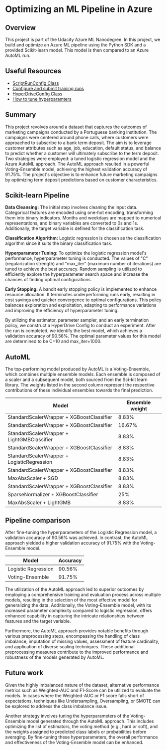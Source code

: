 # Optimizing an ML Pipeline in Azure

## Overview
This project is part of the Udacity Azure ML Nanodegree.
In this project, we build and optimize an Azure ML pipeline using the Python SDK and a provided Scikit-learn model.
This model is then compared to an Azure AutoML run.

## Useful Resources
- [ScriptRunConfig Class](https://docs.microsoft.com/en-us/python/api/azureml-core/azureml.core.scriptrunconfig?view=azure-ml-py)
- [Configure and submit training runs](https://docs.microsoft.com/en-us/azure/machine-learning/how-to-set-up-training-targets)
- [HyperDriveConfig Class](https://docs.microsoft.com/en-us/python/api/azureml-train-core/azureml.train.hyperdrive.hyperdriveconfig?view=azure-ml-py)
- [How to tune hyperparamters](https://docs.microsoft.com/en-us/azure/machine-learning/how-to-tune-hyperparameters)


## Summary
This project revolves around a dataset that captures the outcomes of marketing campaigns conducted by a Portuguese banking institution. 
The campaigns were centered around phone calls, where customers were approached to subscribe to a bank term deposit. 
The aim is to leverage customer attributes such as age, job, education, default status, and balance to predict whether 
a customer will ultimately subscribe to the term deposit. Two strategies were employed: a tuned logistic regression 
model and the Azure AutoML approach. The AutoML approach resulted in a powerful Voting-Ensemble model, achieving the 
highest validation accuracy of 91.75%. The project's objective is to enhance future marketing campaigns by optimizing 
term deposit predictions based on customer characteristics.

## Scikit-learn Pipeline
__Data Cleansing:__ The initial step involves cleaning the input data. Categorical features are encoded using one-hot encoding, 
transforming them into binary indicators. Months and weekdays are mapped to numerical representations, and binary 
variables are converted to 0s and 1s. Additionally, the target variable is defined for the classification task.

__Classification Algorithm:__ Logistic regression is chosen as the classification algorithm since it suits the binary 
classification task.

__Hyperparameter Tuning:__ To optimize the logistic regression model's performance, hyperparameter tuning is conducted. 
The values of "C" (regularization strength) and "max_iter" (maximum number of iterations) are tuned to achieve the best 
accuracy. Random sampling is utilized to efficiently explore the hyperparameter search space and increase the chances 
of finding optimal configurations.

__Early Stopping:__ A bandit early stopping policy is implemented to enhance resource allocation. It terminates 
underperforming runs early, resulting in cost savings and quicker convergence to optimal configurations. 
This policy balances exploration and exploitation, adapting to performance variations and improving the efficiency of
hyperparameter tuning.

By utilizing the estimator, parameter sampler, and an early termination policy, we construct a HyperDrive Config to 
conduct an experiment. After the run is completed, we identify the best model, which achieves a validation accuracy of 
90.56%. The optimal parameter values for this model are determined to be C=10 and max_iter=1000.

## AutoML
The top-performing model produced by AutoML is a Voting-Ensemble, which combines multiple ensemble models. 
Each ensemble is composed of a scaler and a subsequent model, both sourced from the Sci-kit learn library. 
The weights listed in the second column represent the respective contributions of these individual ensembles 
towards the final prediction.

| Model                                     | Ensemble weight |
| ----------------------------------------- | --------------- |
| StandardScalerWrapper + XGBoostClassifier | 8.83%           |
| StandardScalerWrapper + XGBoostClassifier | 16.67%          |
| StandardScalerWrapper + LightGMBClassifier| 8.83%           |
| StandardScalerWrapper + XGBoostClassifier | 8.83%           |
| StandardScalerWrapper + LogisticRegression| 8.83%           |
| StandardScalerWrapper + XGBoostClassifier | 8.83%           |
| MaxAbsScaler + SGD                        | 8.83%           |
| StandardScalerWrapper + XGBoostClassifier | 8.83%           |
| SparseNormalizer + XGBoostClassifier       | 25%             |
| MaxAbsScaler + LightGMB                    | 8.83%           |

## Pipeline comparison
After fine-tuning the hyperparameters of the Logistic Regression model, a validation accuracy of 90.56% was achieved. 
In contrast, the AutoML approach yielded a higher validation accuracy of 91.75% with the Voting-Ensemble model.

| Model               | Accuracy |
| ------------------- | -------- |
| Logistic Regression | 90.56%   |
| Voting-Ensemble     | 91.75%   |


The utilization of the AutoML approach led to superior outcomes by employing a comprehensive training and evaluation 
process across multiple models, resulting in the selection of the most effective model for generalizing the data. 
Additionally, the Voting-Ensemble model, with its increased parameter complexity compared to logistic regression, 
offers enhanced capability in capturing the intricate relationships between features and the target variable.

Furthermore, the AutoML approach provides notable benefits through various preprocessing steps, encompassing the 
handling of class imbalance, imputation of missing values, assessment of feature cardinality, and application of 
diverse scaling techniques. These additional preprocessing measures contribute to the improved performance and 
robustness of the models generated by AutoML.

## Future work
Given the highly imbalanced nature of the dataset, alternative performance metrics such as Weighted-AUC and F1-Score can be utilized to evaluate the models. In cases where the Weighted-AUC or F1 score falls short of expectations, techniques like Undersampling, Oversampling, or SMOTE can be explored to address the class imbalance issue.

Another strategy involves tuning the hyperparameters of the Voting-Ensemble model generated through the AutoML approach. 
This includes optimizing the list of estimators, the voting method (e.g., hard or soft), and the weights assigned to 
predicted class labels or probabilities before averaging. By fine-tuning these hyperparameters, the overall performance 
and effectiveness of the Voting-Ensemble model can be enhanced.
